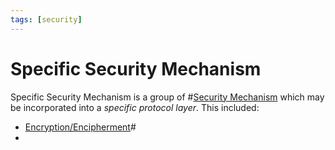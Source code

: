 ```yaml
---
tags: [security]
---
```


# Specific Security Mechanism

Specific Security Mechanism is a group of #[Security Mechanism](202209261402.md)
which may be incorporated into a *specific protocol layer*. This included:
- [Encryption/Encipherment](202209281121.md)#
- 
